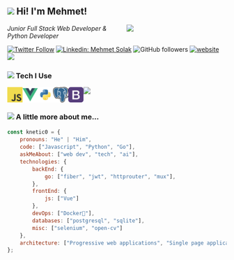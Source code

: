 <h2><img src="https://img.icons8.com/color/512/golang.png" width="30"/>      Hi! I'm Mehmet!</h2>

<img align='right' src="https://media.giphy.com/media/M9gbBd9nbDrOTu1Mqx/giphy.gif" width="230">

<p><em>Junior Full Stack Web Developer & Python Developer
</a>
</em></p>


[![Twitter Follow](https://img.shields.io/twitter/follow/LeclercVekili0?label=Follow)](https://twitter.com/intent/follow?screen_name=LeclercVekili0)
[![Linkedin: Mehmet Solak](https://img.shields.io/badge/-MehmetSolak-blue?style=flat-square&logo=Linkedin&logoColor=white&link=https://www.linkedin.com/in/anmol-p-singh/)](https://www.linkedin.com/in/mehmet-solak-250216224/)
![GitHub followers](https://img.shields.io/github/followers/knetic0?label=Follow&style=social)
[![website](https://img.shields.io/badge/Website-46a2f1.svg?&style=flat-square&logo=Google-Chrome&logoColor=white&link=https://knetic0.github.io/)](https://knetic0.github.io/)
![](https://komarev.com/ghpvc/?username=knetic0&style=flat-square)

### <img src="https://media.giphy.com/media/VgCDAzcKvsR6OM0uWg/giphy.gif" width="50"> Tech I Use

<div style="display: flex;">
    <img src="https://raw.githubusercontent.com/github/explore/80688e429a7d4ef2fca1e82350fe8e3517d3494d/topics/javascript/javascript.png" width="35"/>
    <img src="https://raw.githubusercontent.com/github/explore/80688e429a7d4ef2fca1e82350fe8e3517d3494d/topics/vue/vue.png" width="35" />
    <img src="https://raw.githubusercontent.com/github/explore/80688e429a7d4ef2fca1e82350fe8e3517d3494d/topics/python/python.png" width="35" />
    <img src="https://raw.githubusercontent.com/github/explore/80688e429a7d4ef2fca1e82350fe8e3517d3494d/topics/postgresql/postgresql.png" width="35" />
    <img src="https://raw.githubusercontent.com/github/explore/80688e429a7d4ef2fca1e82350fe8e3517d3494d/topics/bootstrap/bootstrap.png" width="35" />
    <img src="https://duckduckgo.com/i/77cac527.png" width="85" />
</div>

### <img src="https://media.giphy.com/media/VgCDAzcKvsR6OM0uWg/giphy.gif" width="50"> A little more about me...  

```javascript
const knetic0 = {
    pronouns: "He" | "Him",
    code: ["Javascript", "Python", "Go"],
    askMeAbout: ["web dev", "tech", "ai"],
    technologies: {
        backEnd: {
            go: ["fiber", "jwt", "httprouter", "mux"],
        },
        frontEnd: {
            js: ["Vue"]
        },
        devOps: ["Docker🐳"],
        databases: ["postgresql", "sqlite"],
        misc: ["selenium", "open-cv"]
    },
    architecture: ["Progressive web applications", "Single page applications"],
};
```
